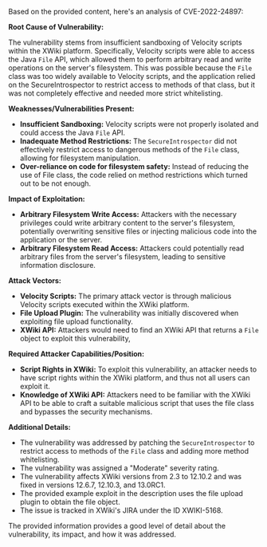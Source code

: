 Based on the provided content, here's an analysis of CVE-2022-24897:

**Root Cause of Vulnerability:**

The vulnerability stems from insufficient sandboxing of Velocity scripts within the XWiki platform. Specifically, Velocity scripts were able to access the Java `File` API, which allowed them to perform arbitrary read and write operations on the server's filesystem. This was possible because the `File` class was too widely available to Velocity scripts, and the application relied on the SecureIntrospector to restrict access to methods of that class, but it was not completely effective and needed more strict whitelisting.

**Weaknesses/Vulnerabilities Present:**

*   **Insufficient Sandboxing:** Velocity scripts were not properly isolated and could access the Java `File` API.
*   **Inadequate Method Restrictions:** The `SecureIntrospector` did not effectively restrict access to dangerous methods of the `File` class, allowing for filesystem manipulation.
*   **Over-reliance on code for filesystem safety:** Instead of reducing the use of File class, the code relied on method restrictions which turned out to be not enough.

**Impact of Exploitation:**

*   **Arbitrary Filesystem Write Access:** Attackers with the necessary privileges could write arbitrary content to the server's filesystem, potentially overwriting sensitive files or injecting malicious code into the application or the server.
*   **Arbitrary Filesystem Read Access:** Attackers could potentially read arbitrary files from the server's filesystem, leading to sensitive information disclosure.

**Attack Vectors:**

*   **Velocity Scripts:** The primary attack vector is through malicious Velocity scripts executed within the XWiki platform.
*  **File Upload Plugin:** The vulnerability was initially discovered when exploiting file upload functionality.
*   **XWiki API:** Attackers would need to find an XWiki API that returns a `File` object to exploit this vulnerability,

**Required Attacker Capabilities/Position:**

*   **Script Rights in XWiki:** To exploit this vulnerability, an attacker needs to have script rights within the XWiki platform, and thus not all users can exploit it.
*   **Knowledge of XWiki API:** Attackers need to be familiar with the XWiki API to be able to craft a suitable malicious script that uses the file class and bypasses the security mechanisms.

**Additional Details:**

*   The vulnerability was addressed by patching the `SecureIntrospector` to restrict access to methods of the `File` class and adding more method whitelisting.
*   The vulnerability was assigned a "Moderate" severity rating.
*   The vulnerability affects XWiki versions from 2.3 to 12.10.2 and was fixed in versions 12.6.7, 12.10.3, and 13.0RC1.
*   The provided example exploit in the description uses the file upload plugin to obtain the file object.
*   The issue is tracked in XWiki's JIRA under the ID XWIKI-5168.

The provided information provides a good level of detail about the vulnerability, its impact, and how it was addressed.